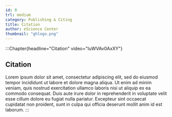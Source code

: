 ```yaml
---
id: 0
trl: medium
category: Publishing & Citing
title: Citation
author: eScience Center
thumbnail: "ghlogo.png"
---
```


:::Chapter{headline="Citation" video="IuWVAv0AxXY"}
## Citation

Lorem ipsum dolor sit amet, consectetur adipiscing elit, sed do eiusmod tempor incididunt ut labore et dolore magna aliqua. Ut enim ad minim veniam, quis nostrud exercitation ullamco laboris nisi ut aliquip ex ea commodo consequat. Duis aute irure dolor in reprehenderit in voluptate velit esse cillum dolore eu fugiat nulla pariatur. Excepteur sint occaecat cupidatat non proident, sunt in culpa qui officia deserunt mollit anim id est laborum.
:::
